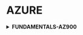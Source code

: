 # AZURE
<details>
  <summary><strong>FUNDAMENTALS-AZ900</strong></summary>
  ¿QUE ES CLOUD COMPUTING?
  
  - Suministro bajo de demanda (On demand)- potencia de calculo , almacenamiento de bases de datos,aplicaciones.
  
  - Plataforma de servicios en el cloud con precios de pago por uso.
    
  - Aprovisionar exactamente el tipo y tamaño de los recursos que necesitas.
</details>
